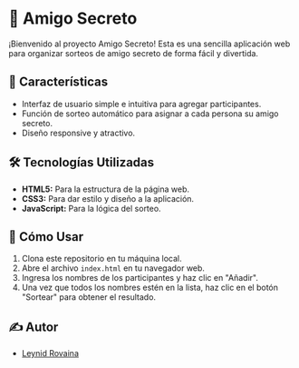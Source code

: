 # 🎁 Amigo Secreto

¡Bienvenido al proyecto Amigo Secreto! Esta es una sencilla aplicación web para organizar sorteos de amigo secreto de forma fácil y divertida.

## 🌟 Características

-   Interfaz de usuario simple e intuitiva para agregar participantes.
-   Función de sorteo automático para asignar a cada persona su amigo secreto.
-   Diseño responsive y atractivo.

## 🛠️ Tecnologías Utilizadas

-   **HTML5:** Para la estructura de la página web.
-   **CSS3:** Para dar estilo y diseño a la aplicación.
-   **JavaScript:** Para la lógica del sorteo.

## 🚀 Cómo Usar

1.  Clona este repositorio en tu máquina local.
2.  Abre el archivo `index.html` en tu navegador web.
3.  Ingresa los nombres de los participantes y haz clic en "Añadir".
4.  Una vez que todos los nombres estén en la lista, haz clic en el botón "Sortear" para obtener el resultado.

## ✍️ Autor

-   [Leynid Rovaina](https://github.com/leynid17)